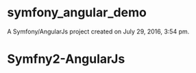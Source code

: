 symfony_angular_demo
====================

A Symfony/AngularJs project created on July 29, 2016, 3:54 pm.
# Symfny2-AngularJs
